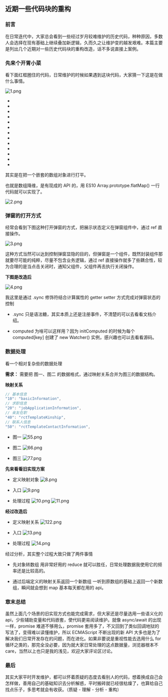 ## **近期一些代码块的重构**

### 前言 ###

在日常迭代中，大家总会看到一些经过岁月较难维护的历史代码，种种原因，多数人会选择在现有基础上继续叠加新逻辑，久而久之让维护变的越发艰难。本篇主要是列出几个近期对一些历史代码块的重构改造，话不多说直接上案例。


### 先来个开胃小菜 ###

看下面红框圈住的代码，日常维护的时候如果遇到这块代码，大家猜一下这是在做什么事情。

![1.png](../img/近期一些代码块的重构/1.png) 

-
-
-
-
-
-
-
-
-
-
-
-
-
其实是在把一个嵌套的数组对象进行打平。

也就是数组降维，是有现成的 API 的，用 ES10 Array.prototype.flatMap() 一行代码就可以实现了。

![2.png](../img/近期一些代码块的重构/2.png) 


### 弹窗的打开方式 ###

经常会看到下图这种打开弹窗的方式，把展示状态定义在弹窗组件中，通过 ref 直接操作。

![3.png](../img/近期一些代码块的重构/3.png) 

这种方式当然可以达到控制弹窗显隐的目的，但弹窗是一个组件，既然封装组件那就要尽可能的纯粹，尽量不包含业务逻辑，通过 ref 直接操作就多了些耦合性，较为合理的是当点击关闭时，通知父组件，父组件再去执行关闭操作。

**下图是改造后**

![4.png](../img/近期一些代码块的重构/4.png) 

我这里是通过 .sync 修饰符结合计算属性的 getter setter 方式完成对弹窗状态的控制

- .sync 只是语法糖，其实本质上还是注册事件，不清楚的可以去看看文档介绍。

- computed 为啥可以这样用？因为 initComputed 的时候为每个 computed[key] 创建了 new Watcher() 实例，感兴趣也可以去看看源码。


### 数据处理 ###

看一个相对复杂些的数据处理

**需求：**
需要把 图一、图二 的数据格式，通过映射关系合并为图三的数据结构。

**映射关系**
```js
// 基本信息
"10": "basicInformation",
// 求职信息
"20": "jobApplicationInformation", 
// 亲友在职
"40": "rctTemplateKinship", 
// 联系人信息
"50": "rctTemplateContactInformation", 
```
- 图一
![55.png](../img/近期一些代码块的重构/55.png)

- 图二
![66.png](../img/近期一些代码块的重构/66.png)

- 图三
![77.png](../img/近期一些代码块的重构/77.png)

**先来看看旧实现方案**

- 定义映射对象
![8.png](../img/近期一些代码块的重构/8.png)

- 入口
![9.png](../img/近期一些代码块的重构/9.png)

- 处理过程
![10.png](../img/近期一些代码块的重构/10.png)
![11.png](../img/近期一些代码块的重构/11.png)


**经过改造后**

- 定义映射关系
![122.png](../img/近期一些代码块的重构/12.png)

- 入口
![13.png](../img/近期一些代码块的重构/13.png)

- 处理过程
![14.png](../img/近期一些代码块的重构/14.png)


经过分析，其实整个过程大致只做了两件事情

- 先对象转数组
用非常好用的 reduce 就可以胜任，日常处理数据我使用它的频率还是比较高的。

- 通过后端定义的映射关系返回一个新数组
一听到原数组的基础上返回一个新数组，瞬间就会想到 map 基本每天都在用的 api。

### 章末总结 ###

虽然上面几个场景的旧实现方式也能完成需求，但大家还是尽量选用一些语义化的 api，少些辅助变量和代码嵌套，使代码更易阅读维护。就像 async/await 的出现一样，promise 难道不够用么，promise 套用多了，不又回到了类似回调地狱的写法了，变得难以读懂维护，所以 ECMAScript 不断出现的新 API 大多也是为了解决我们日常开发存在的问题，而在进化。如果非要说是重视性能去选用什么 for 循环之类的，那完全没必要，因为就大家日常处理的这点数据量，浏览器根本不 care，当然以上也只是我的浅见，欢迎大家评论区讨论。

### 最后 ###

其实大家平时开发维护，都可以怀着质疑的态度去看别人的代码，想着换成自己会怎样做，善用自己的基础知识去分析解惑，平时搬砖就已经很枯燥了，也算给自己找点乐子，多思考就会有收获。（质疑 - 理解 - 分析 - 重构）
